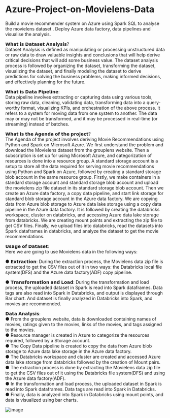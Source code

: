 # Azure-Project-on-Movielens-Data
Build a movie recommender system on Azure using Spark SQL to analyse the movielens dataset . Deploy Azure data factory, data pipelines and visualise the analysis.  

𝗪𝗵𝗮𝘁 𝗶𝘀 𝗗𝗮𝘁𝗮𝘀𝗲𝘁 𝗔𝗻𝗮𝗹𝘆𝘀𝗶𝘀?  
Dataset Analysis is defined as manipulating or processing unstructured data or raw data to draw valuable insights and conclusions that will help derive critical decisions that will add some business value. The dataset analysis process is followed by organizing the dataset, transforming the dataset, visualizing the dataset, and finally modeling the dataset to derive predictions for solving the business problems, making informed decisions, and effectively planning for the future.  

𝗪𝗵𝗮𝘁 𝗶𝘀 𝗗𝗮𝘁𝗮 𝗣𝗶𝗽𝗲𝗹𝗶𝗻𝗲:  
Data pipeline involves extracting or capturing data using various tools, storing raw data, cleaning, validating data, transforming data into a query-worthy format, visualizing KPIs, and orchestration of the above process. It refers to a system for moving data from one system to another. The data may or may not be transformed, and it may be processed in real-time (or streaming) instead of batches.  

𝗪𝗵𝗮𝘁 𝗶𝘀 𝘁𝗵𝗲 𝗔𝗴𝗲𝗻𝗱𝗮 𝗼𝗳 𝘁𝗵𝗲 𝗽𝗿𝗼𝗷𝗲𝗰𝘁?  
The Agenda of the project involves deriving Movie Recommendations using Python and Spark on Microsoft Azure. We first understand the problem and download the Movielens dataset from the grouplens website. Then a subscription is set up for using Microsoft Azure, and categorization of resources is done into a resource group. A standard storage account is a setup to store all the data required for serving movie recommendations using Python and Spark on Azure, followed by creating a standard storage blob account in the same resource group. Firstly, we make containers in a standard storage account and standard storage blob account and upload the movielens zip file dataset in its standard storage blob account. Then we create an Azure data factory, a copy data pipeline, and start link storage for standard blob storage account in the Azure data factory. We are copying data from Azure blob storage to Azure data lake storage using a copy data pipeline in the Azure data factory. It is followed by creating the databricks workspace, cluster on databricks, and accessing Azure data lake storage from databricks. We are creating mount points and extracting the zip file to get CSV files. Finally, we upload files into databricks, read the datasets into Spark dataframes in databricks, and analyze the dataset to get the movie recommendations.  

𝗨𝘀𝗮𝗴𝗲 𝗼𝗳 𝗗𝗮𝘁𝗮𝘀𝗲𝘁:  
Here we are going to use Movielens data in the following ways:  

● 𝗘𝘅𝘁𝗿𝗮𝗰𝘁𝗶𝗼𝗻: During the extraction process, the Movielens data zip file is extracted to get the CSV files out of it in two ways: the Databricks local file system(DFS) and the Azure data factory(ADF) copy pipeline.  

● 𝗧𝗿𝗮𝗻𝘀𝗳𝗼𝗿𝗺𝗮𝘁𝗶𝗼𝗻 𝗮𝗻𝗱 𝗟𝗼𝗮𝗱: During the transformation and load process, the uploaded dataset in Spark is read into Spark dataframes. Data tags are also read into Spark in Databricks, and output is displayed through Bar chart. And dataset is finally analyzed in Databricks into Spark, and movies are recommended.  

𝗗𝗮𝘁𝗮 𝗔𝗻𝗮𝗹𝘆𝘀𝗶𝘀:  
● From the grouplens website, data is downloaded containing names of movies, ratings given to the movies, links of the movies, and tags assigned to the movies.  
● Resource manager is created in Azure to categorize the resources required, followed by a Storage account.  
● The Copy Data pipeline is created to copy the data from Azure blob storage to Azure data lake storage in the Azure data factory.  
● The Databricks workspace and cluster are created and accessed Azure data lake storage from databricks followed by the creation of Mount pairs.   
● The extraction process is done by extracting the Movielens data zip file to get the CSV files out of it using the Databricks file system(DFS) and using the Azure data factory(ADF).  
● In the transformation and load process, the uploaded dataset in Spark is read into Spark dataframes. Data tags are read into Spark in Databricks.  
● Finally, data is analyzed into Spark in Databricks using mount points, and data is visualized using bar charts.  

![image](https://user-images.githubusercontent.com/70576003/199225975-7e7adf67-ec3f-4a4f-ac81-6f6506b238e0.png)

